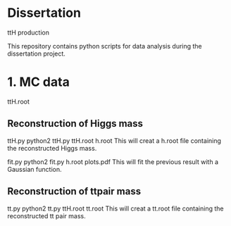 # Dissertation
ttH production

This repository contains python scripts for data analysis during the dissertation project.

# 1. MC data
ttH.root

## Reconstruction of Higgs mass
ttH.py
  python2 ttH.py ttH.root h.root
This will creat a h.root file containing the reconstructed Higgs mass.

fit.py
  python2 fit.py h.root plots.pdf
This will fit the previous result with a Gaussian function.

## Reconstruction of ttpair mass
tt.py
  python2 tt.py ttH.root tt.root
This will creat a tt.root file containing the reconstructed tt pair mass.
